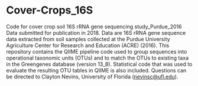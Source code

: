 # Cover-Crops_16S
Code for cover crop soil 16S rRNA gene sequencing study_Purdue_2016
Data submitted for publication in 2018. 
Data are 16S rRNA gene sequence data extracted from soil samples collected at the Purdue University Agriculture Center for Research and Education (ACRE) (2016). This repository contains the QIIME pipeline code used to group sequences into operational taxonomic units (OTUs) and to match the OTUs to existing taxa in the Greengenes database (version 13_8). Statistical code that was used to evaluate the resulting OTU tables in QIIME is also included. 
Questions can be directed to Clayton Nevins, University of Florida (nevinsc@ufl.edu).
